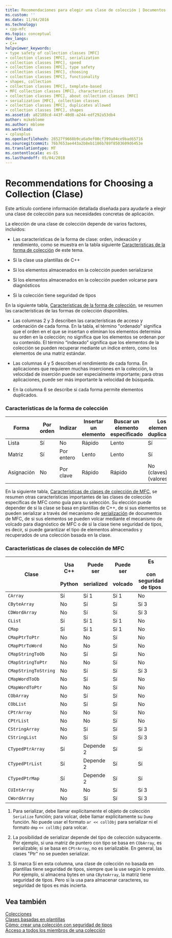 ```yaml
---
title: Recomendaciones para elegir una clase de colección | Documentos de Microsoft
ms.custom: ''
ms.date: 11/04/2016
ms.technology:
- cpp-mfc
ms.topic: conceptual
dev_langs:
- C++
helpviewer_keywords:
- type safety of collection classes [MFC]
- collection classes [MFC], serialization
- collection classes [MFC], speed
- collection classes [MFC], type safety
- collection classes [MFC], choosing
- collection classes [MFC], functionality
- shapes, collection
- collection classes [MFC], template-based
- MFC collection classes [MFC], characteristics
- collection classes [MFC], about collection classes [MFC]
- serialization [MFC], collection classes
- collection classes [MFC], duplicates allowed
- collection classes [MFC], shapes
ms.assetid: a82188cd-443f-40d8-a244-edf292a53db4
author: mikeblome
ms.author: mblome
ms.workload:
- cplusplus
ms.openlocfilehash: 28527f9668b9ca6a9ef00cf399a04ce9bad65716
ms.sourcegitcommit: 76b7653ae443a2b8eb1186b789f8503609d6453e
ms.translationtype: MT
ms.contentlocale: es-ES
ms.lasthandoff: 05/04/2018
---
```

# <a name="recommendations-for-choosing-a-collection-class"></a>Recommendations for Choosing a Collection (Clase)
Este artículo contiene información detallada diseñada para ayudarle a elegir una clase de colección para sus necesidades concretas de aplicación.  
  
 La elección de una clase de colección depende de varios factores, incluidos:  
  
-   Las características de la forma de clase: orden, indexación y rendimiento, como se muestra en la tabla siguiente [Características de la forma de colección](#_core_collection_shape_features) de este tema.  
  
-   Si la clase usa plantillas de C++  
  
-   Si los elementos almacenados en la colección pueden serializarse  
  
-   Si los elementos almacenados en la colección pueden volcarse para diagnósticos  
  
-   Si la colección tiene seguridad de tipos  
  
 En la siguiente tabla, [Características de la forma de colección](#_core_collection_shape_features), se resumen las características de las formas de colección disponibles.  
  
-   Las columnas 2 y 3 describen las características de acceso y ordenación de cada forma. En la tabla, el término "ordenado" significa que el orden en el que se insertan o eliminan los elementos determina su orden en la colección; no significa que los elementos se ordenan por su contenido. El término “indexado” significa que los elementos de la colección se pueden recuperar mediante un índice entero, como los elementos de una matriz estándar.  
  
-   Las columnas 4 y 5 describen el rendimiento de cada forma. En aplicaciones que requieren muchas inserciones en la colección, la velocidad de inserción puede ser especialmente importante; para otras aplicaciones, puede ser más importante la velocidad de búsqueda.  
  
-   En la columna 6 se describe si cada forma permite elementos duplicados.  
  
### <a name="_core_collection_shape_features"></a>  Características de la forma de colección  
  
|Forma|Por orden |Indizar|Insertar un elemento|Buscar un elemento especificado|Los elementos duplicados|  
|-----------|--------------|--------------|-----------------------|----------------------------------|-------------------------|  
|Lista|Sí|No|Rápido|Lento|Sí|  
|Matriz|Sí|Por entero|Lento|Lento|Sí|  
|Asignación|No|Por clave|Rápido|Rápido|No (claves) Sí (valores)|  
  
 En la siguiente tabla, [Características de clases de colección de MFC](#_core_characteristics_of_mfc_collection_classes), se resumen otras características importantes de las clases de colección específicas de MFC como guía para su selección. Su elección puede depender de si la clase se basa en plantillas de C++, de si sus elementos se pueden serializar a través del mecanismo de [serialización](../mfc/serialization-in-mfc.md) de documentos de MFC, de si sus elementos se pueden volcar mediante el mecanismo de volcado para diagnóstico de MFC o de si la clase tiene seguridad de tipos, es decir, si puede garantizar el tipo de elementos almacenados y recuperados de una colección basada en la clase.  
  
### <a name="_core_characteristics_of_mfc_collection_classes"></a>  Características de clases de colección de MFC  
  
|Clase|Usa C++<br /><br /> Python|Puede ser<br /><br /> serialized|Puede ser<br /><br /> volcado|Es<br /><br /> con seguridad de tipos|  
|-----------|------------------------------|---------------------------|-----------------------|-----------------------|  
|`CArray`|Sí|Sí 1|Sí 1|No|  
|`CByteArray`|No|Sí|Sí|Sí 3|  
|`CDWordArray`|No|Sí|Sí|Sí 3|  
|`CList`|Sí|Sí 1|Sí 1|No|  
|`CMap`|Sí|Sí 1|Sí 1|No|  
|`CMapPtrToPtr`|No|No|Sí|No|  
|`CMapPtrToWord`|No|No|Sí|No|  
|`CMapStringToOb`|No|Sí|Sí|No|  
|`CMapStringToPtr`|No|No|Sí|No|  
|`CMapStringToString`|No|Sí|Sí|Sí 3|  
|`CMapWordToOb`|No|Sí|Sí|No|  
|`CMapWordToPtr`|No|No|Sí|No|  
|`CObArray`|No|Sí|Sí|No|  
|`CObList`|No|Sí|Sí|No|  
|`CPtrArray`|No|No|Sí|No|  
|`CPtrList`|No|No|Sí|No|  
|`CStringArray`|No|Sí|Sí|Sí 3|  
|`CStringList`|No|Sí|Sí|Sí 3|  
|`CTypedPtrArray`|Sí|Depende 2|Sí|Sí|  
|`CTypedPtrList`|Sí|Depende 2|Sí|Sí|  
|`CTypedPtrMap`|Sí|Depende 2|Sí|Sí|  
|`CUIntArray`|No|No|Sí|Sí 3|  
|`CWordArray`|No|Sí|Sí|Sí 3|  
  
 1. Para serializar, debe llamar explícitamente el objeto de colección `Serialize` función; para volcar, debe llamar explícitamente su `Dump` función. No puede usar el formato `ar << collObj` para serializar ni el formato `dmp` `<< collObj` para volcar.  
  
 2. La posibilidad de serializar depende del tipo de colección subyacente. Por ejemplo, si una matriz de puntero con tipo se basa en `CObArray`, es serializable; si se basa en `CPtrArray`, no es serializable. En general, las clases "Ptr" no se pueden serializar.  
  
 3. Si marca Sí en esta columna, una clase de colección no basada en plantillas tiene seguridad de tipos, siempre que la use según lo previsto. Por ejemplo, si almacena bytes en una `CByteArray`, la matriz tiene seguridad de tipos. Pero si la usa para almacenar caracteres, su seguridad de tipos es más incierta.  
  
## <a name="see-also"></a>Vea también  
 [Colecciones](../mfc/collections.md)   
 [Clases basadas en plantillas](../mfc/template-based-classes.md)   
 [Cómo: crear una colección con seguridad de tipos](../mfc/how-to-make-a-type-safe-collection.md)   
 [Acceso a todos los miembros de una colección](../mfc/accessing-all-members-of-a-collection.md)

